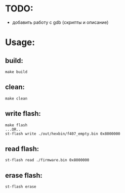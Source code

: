 # TODO:
 - добавить работу с gdb (скрипты и описание)

# Usage:
## build:
    make build

## clean:
    make clean

## write flash:
    make flash
    ...OR..
    st-flash write ./out/hexbin/f407_empty.bin 0x8000000

## read flash:
    st-flash read ./firmware.bin 0x8000000

## erase flash:
    st-flash erase
